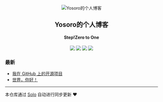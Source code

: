 <p align="center"><img alt="Yosoro的个人博客" src="https://static.b3log.org/images/brand/solo-32.png"></p><h2 align="center">
Yosoro的个人博客
</h2>

<h4 align="center">Step!Zero to One</h4>
<p align="center"><a title="Yosoro的个人博客" target="_blank" href="https://github.com/johnnico233/solo-blog"><img src="https://img.shields.io/github/last-commit/johnnico233/solo-blog.svg?style=flat-square&color=FF9900"></a>
<a title="GitHub repo size in bytes" target="_blank" href="https://github.com/johnnico233/solo-blog"><img src="https://img.shields.io/github/repo-size/johnnico233/solo-blog.svg?style=flat-square"></a>
<a title="Solo Version" target="_blank" href="https://github.com/b3log/solo/releases"><img src="https://img.shields.io/badge/solo-3.6.7-f1e05a.svg?style=flat-square&color=blueviolet"></a>
<a title="Hits" target="_blank" href="https://github.com/b3log/hits"><img src="https://hits.b3log.org/johnnico233/solo-blog.svg"></a></p>

### 最新

* [我在 GitHub 上的开源项目](http://www.yosoro.top:8080/my-github-repos)
* [世界，你好！](http://www.yosoro.top:8080/hello-solo)



---

本仓库通过 [Solo](https://github.com/b3log/solo) 自动进行同步更新 ❤️ 